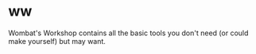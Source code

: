 # ww

Wombat's Workshop contains all the basic tools you don't need (or could make yourself) but may want.